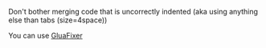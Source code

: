 Don't bother merging code that is uncorrectly indented (aka using anything else than tabs (size=4space))

You can use [GluaFixer](https://github.com/FPtje/GLuaFixer)
